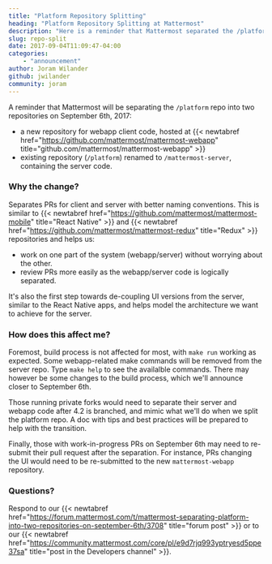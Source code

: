 ```yaml
---
title: "Platform Repository Splitting"
heading: "Platform Repository Splitting at Mattermost"
description: "Here is a reminder that Mattermost separated the /platform repo into two repositories on September 6, 2017."
slug: repo-split
date: 2017-09-04T11:09:47-04:00
categories:
    - "announcement"
author: Joram Wilander
github: jwilander
community: joram
---
```


A reminder that Mattermost will be separating the `/platform` repo into two repositories on September 6th, 2017:

* a new repository for webapp client code, hosted at {{< newtabref href="https://github.com/mattermost/mattermost-webapp" title="github.com/mattermost/mattermost-webapp" >}}
* existing repository (`/platform`) renamed to `/mattermost-server`, containing the server code.

### Why the change?
Separates PRs for client and server with better naming conventions. This is similar to {{< newtabref href="https://github.com/mattermost/mattermost-mobile" title="React Native" >}} and {{< newtabref href="https://github.com/mattermost/mattermost-redux" title="Redux" >}} repositories and helps us:

* work on one part of the system (webapp/server) without worrying about the other.
* review PRs more easily as the webapp/server code is logically separated.

It's also the first step towards de-coupling UI versions from the server, similar to the React Native apps, and helps model the architecture we want to achieve for the server.

### How does this affect me?
Foremost, build process is not affected for most, with `make run` working as expected. Some webapp-related make commands will be removed from the server repo. Type `make help` to see the availalble commands. There may however be some changes to the build process, which we'll announce closer to September 6th.

Those running private forks would need to separate their server and webapp code after 4.2 is branched, and mimic what we'll do when we split the platform repo. A doc with tips and best practices will be prepared to help with the transition.

Finally, those with work-in-progress PRs on September 6th may need to re-submit their pull request after the separation. For instance, PRs changing the UI would need to be re-submitted to the new `mattermost-webapp` repository.

### Questions?
Respond to our {{< newtabref href="https://forum.mattermost.com/t/mattermost-separating-platform-into-two-repositories-on-september-6th/3708" title="forum post" >}} or to our {{< newtabref href="https://community.mattermost.com/core/pl/e9d7rjq993yptryesd5ppe37sa" title="post in the Developers channel" >}}.
